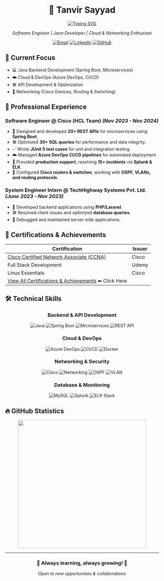 <div align="center">

# 👋 Tanvir Sayyad
[![Typing SVG](https://readme-typing-svg.herokuapp.com?color=fd418e&center=true&multiline=true&width=900&size=20&lines=Java+Backend+Developer+|+Networking+Enthusiast+🚀)](https://git.io/typing-svg)
<p align="center">
    <em>Software Engineer | Java Developer | Cloud & Networking Enthusiast</em>
</p>

[![Email](https://img.shields.io/badge/-Email-%23333?style=for-the-badge&logo=gmail&logoColor=white)](mailto:sayyadtanvir88@gmail.com)
[![LinkedIn](https://img.shields.io/badge/-LinkedIn-%230077B5?style=for-the-badge&logo=linkedin&logoColor=white)](https://www.linkedin.com/in/tanvir-sayyad-a2155a22a/)
[![GitHub](https://img.shields.io/badge/-GitHub-181717?style=for-the-badge&logo=github&logoColor=white)](https://github.com/TanvirSayyad)

</div>

## 🎯 Current Focus
- 💻 Java Backend Development (Spring Boot, Microservices)
- ☁️ Cloud & DevOps (Azure DevOps, CI/CD)
- 🛠️ API Development & Optimization
- 🔌 Networking (Cisco Devices, Routing & Switching)

## 💼 Professional Experience

### Software Engineer @ Cisco (HCL Team) _(Nov 2023 - Nov 2024)_
- 🚀 Designed and developed **20+ REST APIs** for microservices using **Spring Boot**.
- 🛠️ Optimized **30+ SQL queries** for performance and data integrity.
- ✅ Wrote **JUnit 5 test cases** for unit and integration testing.
- ☁️ Managed **Azure DevOps CI/CD pipelines** for automated deployment.
- 🔎 Provided **production support**, resolving **15+ incidents** via **Splunk & ELK**.
- 🔧 Configured **Cisco routers & switches**, working with **OSPF, VLANs, and routing protocols**.

### System Engineer Intern @ TechHighway Systems Pvt. Ltd. _(June 2023 - Nov 2023)_
- 🔧 Developed backend applications using **PHP/Laravel**.
- 🛠️ Resolved client issues and optimized **database queries**.
- 🚀 Debugged and maintained server-side applications.

## 🏅 Certifications & Achievements
| Certification | Issuer |
|--------------|--------|
| [Cisco Certified Network Associate (CCNA)](https://www.credly.com/badges/663934a3-434b-473c-b0fb-e1a493d704ca/linked_in_profile) | Cisco |
| Full Stack Development | Udemy |
| Linux Essentials | Cisco |
| [View All Certifications & Achievements](https://github.com/TanvirSayyad/Certificates) ⬅ Click Here |

## 🛠️ Technical Skills
<div align="center">

### Backend & API Development
![Java](https://img.shields.io/badge/Java-ED8B00?style=for-the-badge&logo=openjdk&logoColor=white)
![Spring Boot](https://img.shields.io/badge/Spring%20Boot-6DB33F?style=for-the-badge&logo=spring&logoColor=white)
![Microservices](https://img.shields.io/badge/Microservices-007396?style=for-the-badge)
![REST API](https://img.shields.io/badge/REST%20API-%2300599C?style=for-the-badge)

### Cloud & DevOps
![Azure DevOps](https://img.shields.io/badge/Azure%20DevOps-0089D6?style=for-the-badge&logo=microsoftazure&logoColor=white)
![CI/CD](https://img.shields.io/badge/CI%2FCD-%231572B6?style=for-the-badge)
![Docker](https://img.shields.io/badge/Docker-%230db7ed.svg?style=for-the-badge&logo=docker&logoColor=white)

### Networking & Security
![Cisco](https://img.shields.io/badge/Cisco-2965CC?style=for-the-badge&logo=cisco&logoColor=white)
![Networking](https://img.shields.io/badge/Networking-%231E90FF?style=for-the-badge)
![OSPF](https://img.shields.io/badge/OSPF-%23FF4500?style=for-the-badge)
![VLAN](https://img.shields.io/badge/VLAN-%23A020F0?style=for-the-badge)

### Database & Monitoring
![MySQL](https://img.shields.io/badge/MySQL-005C84?style=for-the-badge&logo=mysql&logoColor=white)
![Splunk](https://img.shields.io/badge/Splunk-%231A4D2E?style=for-the-badge)
![ELK Stack](https://img.shields.io/badge/ELK%20Stack-%23FF6347?style=for-the-badge)

</div>

## 🔥 GitHub Statistics
<div align="center">
<a href="https://streak-stats.demolab.com?user=TanvirSayyad&theme=radical">
    <img align="center" src="https://streak-stats.demolab.com?user=TanvirSayyad&theme=radical" width=420/>
</a>
</div>

---

<div align="center">
    <h3>💫 Always learning, always growing! 🚀</h3>
    <p><i>Open to new opportunities & collaborations</i></p>
</div>
